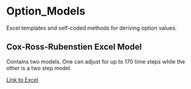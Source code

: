 # Option_Models
Excel templates and self-coded methods for deriving option values.

## Cox-Ross-Rubenstien Excel Model
Contains two models. One can adjust for up to 170 time steps while the other is a two step model.

[Link to Excel](https://docs.google.com/spreadsheets/d/12XWUjqbgzTlJuxgLns5KciBKrSm8FRY-/edit?usp=sharing&ouid=102432506864806831840&rtpof=true&sd=true)
